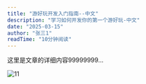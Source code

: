 ```yaml
---
title: "游好玩开发入门指南--中文"
description: "学习如何开发你的第一个游好玩-中文"
date: "2025-03-15"
author: "张三1"
readTime: "10分钟阅读"
---
```


这里是文章的详细内容99999999...

![11](/images/1.png)